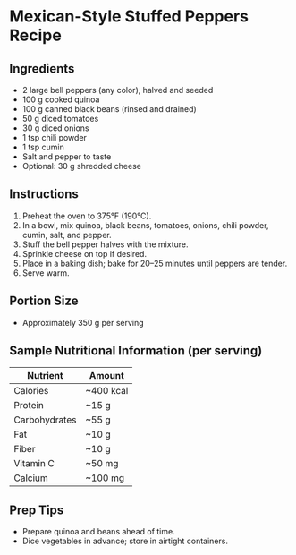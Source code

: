 # Mexican-Style Stuffed Peppers Recipe

## Ingredients
- 2 large bell peppers (any color), halved and seeded
- 100 g cooked quinoa
- 100 g canned black beans (rinsed and drained)
- 50 g diced tomatoes
- 30 g diced onions
- 1 tsp chili powder
- 1 tsp cumin
- Salt and pepper to taste
- Optional: 30 g shredded cheese

## Instructions
1. Preheat the oven to 375°F (190°C).
2. In a bowl, mix quinoa, black beans, tomatoes, onions, chili powder, cumin, salt, and pepper.
3. Stuff the bell pepper halves with the mixture.
4. Sprinkle cheese on top if desired.
5. Place in a baking dish; bake for 20–25 minutes until peppers are tender.
6. Serve warm.

## Portion Size
- Approximately 350 g per serving

## Sample Nutritional Information (per serving)
| Nutrient      | Amount     |
| ------------- | ---------- |
| Calories      | ~400 kcal  |
| Protein       | ~15 g      |
| Carbohydrates | ~55 g      |
| Fat           | ~10 g      |
| Fiber         | ~10 g      |
| Vitamin C     | ~50 mg     |
| Calcium       | ~100 mg    |

## Prep Tips
- Prepare quinoa and beans ahead of time.
- Dice vegetables in advance; store in airtight containers.
